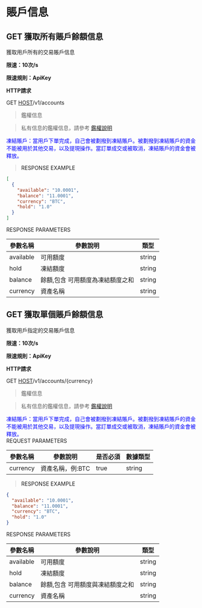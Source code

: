 # 賬戶信息

<h2 id="獲取所有賬戶餘額信息">GET  獲取所有賬戶餘額信息</h2>

獲取用戶所有的交易賬戶信息

**限速：10次/s**

**限速規則：ApiKey**

**HTTP請求**

GET [HOST](#HTTP-HOST)/v1/accounts

> 鑑權信息

> 私有信息的鑑權信息，請參考 [鑑權說明](#auth)



<aside class="notice">
  <span style="color: blue;">
凍結賬戶：當用戶下單完成，自己會被劃撥到凍結賬戶。被劃撥到凍結賬戶的資金不能被用於其他交易，以及提現操作。當訂單成交或被取消，凍結賬戶的資金會被釋放。
  </span>
</aside>

> <a name="ResonpseExample">RESPONSE EXAMPLE</a>

```json
[
  {
    "available": "10.0001",
    "balance": "11.0001",
    "currency": "BTC",
    "hold": "1.0"
  }
]
```



<aside>
RESPONSE PARAMETERS
</aside>

| 參數名稱 | 參數說明 | 類型 | 
| -------- | -------- | ----- |
|available|可用額度|string|
|hold|凍結額度|string|
|balance|餘額,包含 可用額度為凍結額度之和|string|
|currency|資產名稱|string|




<h2 id="獲取單個賬戶餘額信息">GET  獲取單個賬戶餘額信息</h2>

獲取用戶指定的交易賬戶信息

**限速：10次/s**

**限速規則：ApiKey**

**HTTP請求**

GET [HOST](#HTTP-HOST)/v1/accounts/{currency}

> 鑑權信息

> 私有信息的鑑權信息，請參考 [鑑權說明](#auth)


<aside class="notice">
  <span style="color: blue;">
凍結賬戶：當用戶下單完成，自己會被劃撥到凍結賬戶。被劃撥到凍結賬戶的資金不能被用於其他交易，以及提現操作。當訂單成交或被取消，凍結賬戶的資金會被釋放。
  </span>
</aside>

<aside>
REQUEST PARAMETERS
</aside>

| 參數名稱 | 參數說明 | 是否必須 | 數據類型 | 
| -------- | -------- | -------- | -------- | 
|currency|資產名稱，例:BTC|true|string|




> <a name="ResonpseExample">RESPONSE EXAMPLE</a>

```json
{
  "available": "10.0001",
  "balance": "11.0001",
  "currency": "BTC",
  "hold": "1.0"
}
```


<aside>
RESPONSE PARAMETERS
</aside>

| 參數名稱 | 參數說明 | 類型 | 
| -------- | -------- | ----- |
|available|可用額度|string|
|hold|凍結額度|string|
|balance|餘額,包含 可用額度與凍結額度之和|string|
|currency|資產名稱|string|
